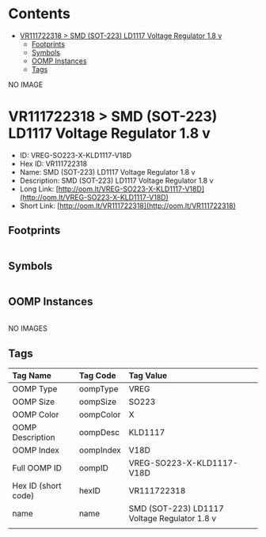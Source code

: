 



Contents
========

* [VR111722318 > SMD (SOT-223) LD1117 Voltage Regulator 1.8 v](#vr111722318--smd-sot-223-ld1117-voltage-regulator-18-v)
	* [Footprints](#footprints)
	* [Symbols](#symbols)
	* [OOMP Instances](#oomp-instances)
	* [Tags](#tags)
  
NO IMAGE  
# VR111722318 > SMD (SOT-223) LD1117 Voltage Regulator 1.8 v

- ID: VREG-SO223-X-KLD1117-V18D
- Hex ID: VR111722318
- Name: SMD (SOT-223) LD1117 Voltage Regulator 1.8 v
- Description: SMD (SOT-223) LD1117 Voltage Regulator 1.8 v
- Long Link: [http://oom.lt/VREG-SO223-X-KLD1117-V18D](http://oom.lt/VREG-SO223-X-KLD1117-V18D)
- Short Link: [http://oom.lt/VR111722318](http://oom.lt/VR111722318)

## Footprints
  

||||
| :--- | :--- | :--- |

## Symbols
  

||||
| :--- | :--- | :--- |

## OOMP Instances
  

||||
| :--- | :--- | :--- |
  
NO IMAGES  
## Tags
  

|Tag Name|Tag Code|Tag Value|
| :--- | :--- | :--- |
|OOMP Type|oompType|VREG|
|OOMP Size|oompSize|SO223|
|OOMP Color|oompColor|X|
|OOMP Description|oompDesc|KLD1117|
|OOMP Index|oompIndex|V18D|
|Full OOMP ID|oompID|VREG-SO223-X-KLD1117-V18D|
|Hex ID (short code)|hexID|VR111722318|
|name|name|SMD (SOT-223) LD1117 Voltage Regulator 1.8 v|
||||
